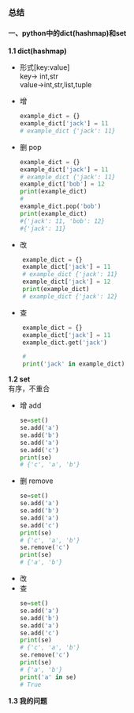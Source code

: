 ### 总结

#### 一、python中的dict(hashmap)和set

**1.1 dict(hashmap)**


* 形式[key:value]   
key-> int,str   
value->int,str,list,tuple   

* 增
    ```python
    example_dict = {}
    example_dict['jack'] = 11 
    # example_dict {'jack': 11}
    ```

* 删 pop

    ```python
    example_dict = {}
    example_dict['jack'] = 11 
    # example_dict {'jack': 11}
    example_dict['bob'] = 12
    print(example_dict)
    # 
    example_dict.pop('bob')
    print(example_dict)
    #{'jack': 11, 'bob': 12}
    #{'jack': 11}

    ```
* 改
```python
    example_dict = {}
    example_dict['jack'] = 11 
    # example_dict {'jack': 11}
    example_dict['jack'] = 12
    print(example_dict)
    # example_dict {'jack': 12}
```

* 查

```python
    example_dict = {}
    example_dict['jack'] = 11 
    example_dict.get('jack')

    #
    print('jack' in example_dict)

```

**1.2 set**     
有序，不重合

* 增 add
    ```python
    se=set()
    se.add('a')
    se.add('b')
    se.add('a')
    se.add('c')
    print(se)
    # {'c', 'a', 'b'}
    ```
* 删 remove
    ```python
    se=set()
    se.add('a')
    se.add('b')
    se.add('a')
    se.add('c')
    print(se)
    # {'c', 'a', 'b'}
    se.remove('c')
    print(se)
    # {'a', 'b'}
    ```
* 改
* 查
    ```python
    se=set()
    se.add('a')
    se.add('b')
    se.add('a')
    se.add('c')
    print(se)
    # {'c', 'a', 'b'}
    se.remove('c')
    print(se)
    # {'a', 'b'}
    print('a' in se)
    # True
    ```


**1.3 我的问题**  


